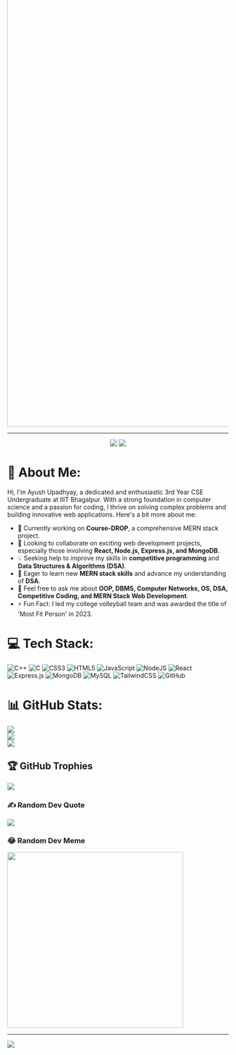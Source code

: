 <img src="https://readme-typing-svg.herokuapp.com/?lines=Hello,+World!+I'm+Ayush+Upadhyay;A+Passionate+Coder+and+Developer!&width=700&height=50&color=00c4ff&center=true" width="1000" style="margin-top:-5rem" alt="" align="center">

<hr>

<div align="center">
  <p align="center">
    <a href="https://www.linkedin.com/in/ayush-upadhyay-a97588225/"><img src="https://img.shields.io/badge/LinkedIn-ayush--upadhyay-0077b5?style=for-the-badge&logo=linkedin"></a>
    <a href="mailto:ayush.2101009cs@iiitbh.ac.in"><img src="https://img.shields.io/badge/Email-ayush.2101009cs@iiitbh.ac.in-d14836?style=for-the-badge&logo=gmail"></a>
  </p>
</div>

# 💫 About Me:
Hi, I'm Ayush Upadhyay, a dedicated and enthusiastic 3rd Year CSE Undergraduate at IIIT Bhagalpur. With a strong foundation in computer science and a passion for coding, I thrive on solving complex problems and building innovative web applications. Here's a bit more about me:

- 👷 Currently working on **Course-DROP**, a comprehensive MERN stack project.
- 🤼 Looking to collaborate on exciting web development projects, especially those involving **React, Node.js, Express.js, and MongoDB**.
- 💡 Seeking help to improve my skills in **competitive programming** and **Data Structures & Algorithms (DSA)**.
- 👾 Eager to learn new **MERN stack skills** and advance my understanding of **DSA**.
- 💭 Feel free to ask me about **OOP, DBMS, Computer Networks, OS, DSA, Competitive Coding, and MERN Stack Web Development**.
- ⚡ Fun Fact: I led my college volleyball team and was awarded the title of 'Most Fit Person' in 2023.



# 💻 Tech Stack:
![C++](https://img.shields.io/badge/c++-%2300599C.svg?style=for-the-badge&logo=c%2B%2B&logoColor=white) ![C](https://img.shields.io/badge/c-%2300599C.svg?style=for-the-badge&logo=c&logoColor=white) ![CSS3](https://img.shields.io/badge/css3-%231572B6.svg?style=for-the-badge&logo=css3&logoColor=white) ![HTML5](https://img.shields.io/badge/html5-%23E34F26.svg?style=for-the-badge&logo=html5&logoColor=white) ![JavaScript](https://img.shields.io/badge/javascript-%23323330.svg?style=for-the-badge&logo=javascript&logoColor=%23F7DF1E) ![NodeJS](https://img.shields.io/badge/node.js-6DA55F?style=for-the-badge&logo=node.js&logoColor=white) ![React](https://img.shields.io/badge/react-%2320232a.svg?style=for-the-badge&logo=react&logoColor=%2361DAFB) ![Express.js](https://img.shields.io/badge/express.js-%23404d59.svg?style=for-the-badge&logo=express&logoColor=%2361DAFB) ![MongoDB](https://img.shields.io/badge/MongoDB-%234ea94b.svg?style=for-the-badge&logo=mongodb&logoColor=white) ![MySQL](https://img.shields.io/badge/mysql-4479A1.svg?style=for-the-badge&logo=mysql&logoColor=white) ![TailwindCSS](https://img.shields.io/badge/tailwindcss-%2338B2AC.svg?style=for-the-badge&logo=tailwind-css&logoColor=white) ![GitHub](https://img.shields.io/badge/github-%23121011.svg?style=for-the-badge&logo=github&logoColor=white)

# 📊 GitHub Stats:
![](https://github-readme-stats.vercel.app/api?username=ayuhsupadhyay&theme=radical&hide_border=false&include_all_commits=false&count_private=false)<br/>
![](https://github-readme-streak-stats.herokuapp.com/?user=ayuhsupadhyay&theme=radical&hide_border=false)<br/>
![](https://github-readme-stats.vercel.app/api/top-langs/?username=ayuhsupadhyay&theme=radical&hide_border=false&include_all_commits=false&count_private=false&layout=compact)

## 🏆 GitHub Trophies
![](https://github-profile-trophy.vercel.app/?username=ayuhsupadhyay&theme=radical&no-frame=false&no-bg=true&margin-w=4)

### ✍️ Random Dev Quote
![](https://quotes-github-readme.vercel.app/api?type=horizontal&theme=radical)

### 😂 Random Dev Meme
<img src='https://memer-new.vercel.app/' style="height: 400px;"/>

---
[![](https://visitcount.itsvg.in/api?id=ayuhsupadhyay&icon=0&color=0)](https://visitcount.itsvg.in)

<!-- Proudly created with GPRM ( https://gprm.itsvg.in ) -->
